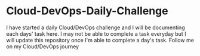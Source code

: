 # Cloud-DevOps-Daily-Challenge
I have started a daily Cloud/DevOps challenge and I will be documenting each days' task here.
I may not be able to complete a task everyday but I will update this repository once I'm able to complete a day's task.
Follow me on my Cloud/DevOps journey
